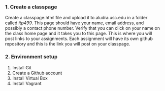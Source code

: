 ### 1. Create a classpage

Create a classpage.html file and upload it to aludra.usc.edu in a folder called _itp499_.  This page should have your name, email address, and possibly a contact phone number. Verify that you can click on your name on the class home page and it takes you to this page. This is where you will post links to your assignments. Each assignment will have its own github repository and this is the link you will post on your classpage.

### 2. Environment setup

1. Install Git
2. Create a Github account
3. Install Virtual Box
4. Install Vagrant